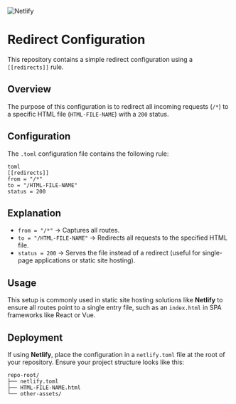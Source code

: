 ![Netlify](https://img.shields.io/badge/-Netlify-00C7B7?logo=netlify&logoColor=white&style=for-the-badge)

# Redirect Configuration

This repository contains a simple redirect configuration using a `[[redirects]]` rule.

## Overview
The purpose of this configuration is to redirect all incoming requests (`/*`) to a specific HTML file (`HTML-FILE-NAME`) with a `200` status.

## Configuration
The `.toml` configuration file contains the following rule:

```
toml
[[redirects]]
from = "/*"
to = "/HTML-FILE-NAME"
status = 200
```

## Explanation

- `from = "/*"` → Captures all routes.
- `to = "/HTML-FILE-NAME"` → Redirects all requests to the specified HTML file.
- `status = 200` → Serves the file instead of a redirect (useful for single-page applications or static site hosting).

## Usage

This setup is commonly used in static site hosting solutions like **Netlify** to ensure all routes point to a single entry file, such as an `index.html` in SPA frameworks like React or Vue.

## Deployment

If using **Netlify**, place the configuration in a `netlify.toml` file at the root of your repository. Ensure your project structure looks like this:

```
repo-root/
├── netlify.toml
├── HTML-FILE-NAME.html
└── other-assets/
```
